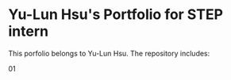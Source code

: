 # Yu-Lun Hsu's Portfolio for STEP intern
This porfolio belongs to Yu-Lun Hsu. The repository includes:

01 
